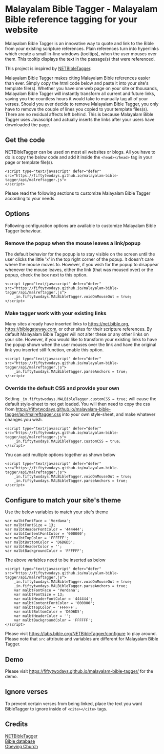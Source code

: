 # Malayalam Bible Tagger - Malayalam Bible reference tagging for your website
Malayalam Bible Tagger is an innovative way to quote and link to the Bible from your existing scripture references. Plain references turn into hyperlinks which create a small in-line windows (tooltips), when the user mouses over them. This tooltip displays the text in the passage(s) that were referenced.

This project is inspired by [NETBibleTagger](https://labs.bible.org/NETBibleTagger/).

Malayalam Bible Tagger makes citing Malayalam Bible references easier than ever. Simply copy the html code below and paste it into your site's template file(s). Whether you have one web page on your site or thousands, Malayalam Bible Tagger will instantly transform all current and future links, saving you the countless hours it would take to manually tag all of your verses. Should you ever decide to remove Malayalam Bible Tagger, you only have to remove the couple of lines you copied to your template files(s). There are no residual affects left behind. This is because Malayalam Bible Tagger uses Javascript and actually inserts the links after your users have downloaded the page.

## Get the code
NETBibleTagger can be used on most all websites or blogs. All you have to do is copy the below code and add it inside the `<head></head>` tag in your page or template file(s).

```
<script type="text/javascript" defer="defer" src="https://fiftytwodays.github.io/malayalam-bible-tagger/api/malreftagger.js">
</script>
```

Please read the following sections to customize Malayalam Bible Tagger according to your needs.

## Options

Following configuration options are available to customize Malayalam Bible Tagger behaviour.

### Remove the popup when the mouse leaves a link/popup
The default behavior for the popup is to stay visible on the screen until the user clicks the little 'x' in the top right corner of the popup. It doesn't care where the mouse moves to. However, if you wish for the popup to disappear whenever the mouse leaves, either the link (that was moused over) or the popup, check the box next to this option.

```
<script type="text/javascript" defer="defer" src="https://fiftytwodays.github.io/malayalam-bible-tagger/api/malreftagger.js">
    _in.fiftytwodays.MALBibleTagger.voidOnMouseOut = true;
</script>
```

### Make tagger work with your existing links
Many sites already have inserted links to https://net.bible.org, https://biblegateway.com, or other sites for their scripture references. By default Malayalam Bible Tagger will not alter these or any other links on your site. However, if you would like to transform your existing links to have the popup shown when the user mouses over the link and have the original link you inserted still function, enable this option.

```
<script type="text/javascript" defer="defer" src="https://fiftytwodays.github.io/malayalam-bible-tagger/api/malreftagger.js">
    _in.fiftytwodays.MALBibleTagger.parseAnchors = true;
</script>
```

### Override the default CSS and provide your own
Setting `_in.fiftytwodays.MALBibleTagger.customCSS = true;` will cause the default style-sheet to not get loaded. You will then need to copy the css from https://fiftytwodays.github.io/malayalam-bible-tagger/api/malreftagger.css into your own style-sheet, and make whatever changes you wish.

```
<script type="text/javascript" defer="defer" src="https://fiftytwodays.github.io/malayalam-bible-tagger/api/malreftagger.js">
    _in.fiftytwodays.MALBibleTagger.customCSS = true;
</script>
```

You can add multiple options together as shown below

```
<script type="text/javascript" defer="defer" src="https://fiftytwodays.github.io/malayalam-bible-tagger/api/malreftagger.js">
    _in.fiftytwodays.MALBibleTagger.voidOnMouseOut = true;
    _in.fiftytwodays.MALBibleTagger.parseAnchors = true;
</script>
```

## Configure to match your site's theme

Use the below variables to match your site's theme
```
var malbtFontFace = 'Verdana';
var malbtFontSize = 13;
var malbtHeaderFontColor = '444444';
var malbtContentFontColor = '000000';
var malbtTopColor = 'FFFFFF';
var malbtBottomColor = 'D6D6D5';
var malbtHeaderColor = '';
var malbtBackgroundColor = 'FFFFFF';
```

The above variables need to be inserted as below
```
<script type="text/javascript" defer="defer" src="https://fiftytwodays.github.io/malayalam-bible-tagger/api/malreftagger.js">
    _in.fiftytwodays.MALBibleTagger.voidOnMouseOut = true;
    _in.fiftytwodays.MALBibleTagger.parseAnchors = true;
    var malbtFontFace = 'Verdana';
    var malbtFontSize = 13;
    var malbtHeaderFontColor = '444444';
    var malbtContentFontColor = '000000';
    var malbtTopColor = 'FFFFFF';
    var malbtBottomColor = 'D6D6D5';
    var malbtHeaderColor = '';
    var malbtBackgroundColor = 'FFFFFF';
</script>
```

Please visit https://labs.bible.org/NETBibleTagger/configure to play around. Please note that `src` attribute and variables are different for Malayalam Bible Tagger.

## Demo
Please visit https://fiftytwodays.github.io/malayalam-bible-tagger/ for the demo. 

## Ignore verses
To prevent certain verses from being linked, place the text you want BibleTagger to ignore inside of `<cite></cite>` tags.

## Credits
[NETBibleTagger](https://labs.bible.org/NETBibleTagger/)<br/>
[Bible database](https://github.com/godlytalias/Bible-Database)<br/>
[Obeying Church](https://obeyingchur.ch/)

